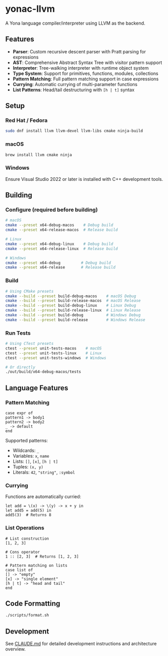 # yonac-llvm

A Yona language compiler/interpreter using LLVM as the backend.

## Features

- **Parser**: Custom recursive descent parser with Pratt parsing for expressions
- **AST**: Comprehensive Abstract Syntax Tree with visitor pattern support
- **Interpreter**: Tree-walking interpreter with runtime object system
- **Type System**: Support for primitives, functions, modules, collections
- **Pattern Matching**: Full pattern matching support in case expressions
- **Currying**: Automatic currying of multi-parameter functions
- **List Patterns**: Head/tail destructuring with `[h | t]` syntax

## Setup

### Red Hat / Fedora

```bash
sudo dnf install llvm llvm-devel llvm-libs cmake ninja-build
```

### macOS

```bash
brew install llvm cmake ninja
```

### Windows

Ensure Visual Studio 2022 or later is installed with C++ development tools.

## Building

### Configure (required before building)

```bash
# macOS
cmake --preset x64-debug-macos    # Debug build
cmake --preset x64-release-macos  # Release build

# Linux
cmake --preset x64-debug-linux    # Debug build
cmake --preset x64-release-linux  # Release build

# Windows
cmake --preset x64-debug         # Debug build
cmake --preset x64-release       # Release build
```

### Build

```bash
# Using CMake presets
cmake --build --preset build-debug-macos    # macOS Debug
cmake --build --preset build-release-macos  # macOS Release
cmake --build --preset build-debug-linux    # Linux Debug
cmake --build --preset build-release-linux  # Linux Release
cmake --build --preset build-debug          # Windows Debug
cmake --build --preset build-release        # Windows Release
```

### Run Tests

```bash
# Using CTest presets
ctest --preset unit-tests-macos    # macOS
ctest --preset unit-tests-linux    # Linux
ctest --preset unit-tests-windows  # Windows

# Or directly
./out/build/x64-debug-macos/tests
```

## Language Features

### Pattern Matching

```yona
case expr of
pattern1 -> body1
pattern2 -> body2
_ -> default
end
```

Supported patterns:
- Wildcards: `_`
- Variables: `x`, `name`
- Lists: `[]`, `[x]`, `[h | t]`
- Tuples: `(x, y)`
- Literals: `42`, `"string"`, `:symbol`

### Currying

Functions are automatically curried:

```yona
let add = \(x) -> \(y) -> x + y in
let add5 = add(5) in
add5(3)  # Returns 8
```

### List Operations

```yona
# List construction
[1, 2, 3]

# Cons operator
1 :: [2, 3]  # Returns [1, 2, 3]

# Pattern matching on lists
case list of
[] -> "empty"
[x] -> "single element"
[h | t] -> "head and tail"
end
```

## Code Formatting

```bash
./scripts/format.sh
```

## Development

See [CLAUDE.md](CLAUDE.md) for detailed development instructions and architecture overview.
